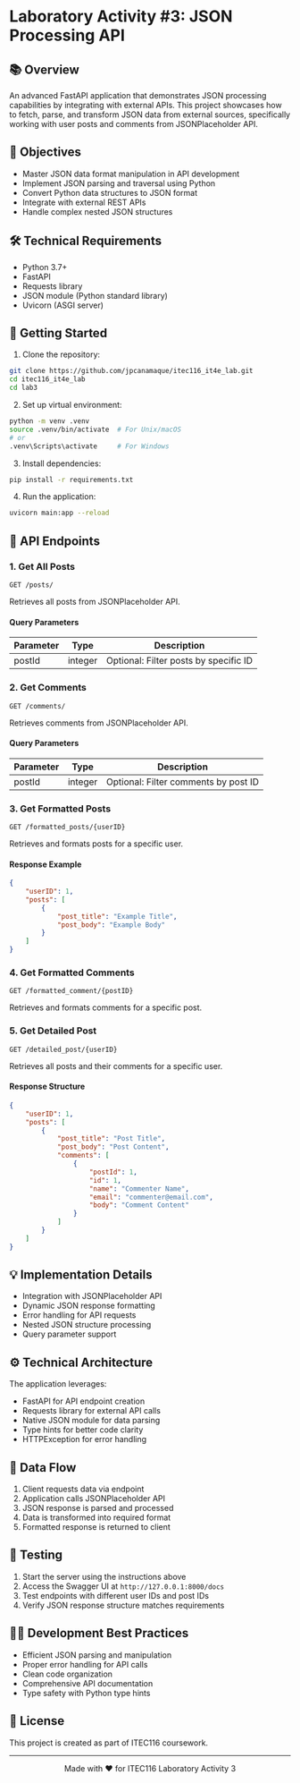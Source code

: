# Laboratory Activity #3: JSON Processing API

## 📚 Overview
An advanced FastAPI application that demonstrates JSON processing capabilities by integrating with external APIs. This project showcases how to fetch, parse, and transform JSON data from external sources, specifically working with user posts and comments from JSONPlaceholder API.

## 🎯 Objectives
- Master JSON data format manipulation in API development
- Implement JSON parsing and traversal using Python
- Convert Python data structures to JSON format
- Integrate with external REST APIs
- Handle complex nested JSON structures

## 🛠 Technical Requirements
- Python 3.7+
- FastAPI
- Requests library
- JSON module (Python standard library)
- Uvicorn (ASGI server)

## 🚀 Getting Started
1. Clone the repository:
```bash
git clone https://github.com/jpcanamaque/itec116_it4e_lab.git
cd itec116_it4e_lab
cd lab3
```

2. Set up virtual environment:
```bash
python -m venv .venv
source .venv/bin/activate  # For Unix/macOS
# or
.venv\Scripts\activate     # For Windows
```

3. Install dependencies:
```bash
pip install -r requirements.txt
```

4. Run the application:
```bash
uvicorn main:app --reload
```

## 📡 API Endpoints

### 1. Get All Posts
```http
GET /posts/
```
Retrieves all posts from JSONPlaceholder API.

#### Query Parameters
| Parameter | Type | Description |
|-----------|------|-------------|
| postId | integer | Optional: Filter posts by specific ID |

### 2. Get Comments
```http
GET /comments/
```
Retrieves comments from JSONPlaceholder API.

#### Query Parameters
| Parameter | Type | Description |
|-----------|------|-------------|
| postId | integer | Optional: Filter comments by post ID |

### 3. Get Formatted Posts
```http
GET /formatted_posts/{userID}
```
Retrieves and formats posts for a specific user.

#### Response Example
```json
{
    "userID": 1,
    "posts": [
        {
            "post_title": "Example Title",
            "post_body": "Example Body"
        }
    ]
}
```

### 4. Get Formatted Comments
```http
GET /formatted_comment/{postID}
```
Retrieves and formats comments for a specific post.

### 5. Get Detailed Post
```http
GET /detailed_post/{userID}
```
Retrieves all posts and their comments for a specific user.

#### Response Structure
```json
{
    "userID": 1,
    "posts": [
        {
            "post_title": "Post Title",
            "post_body": "Post Content",
            "comments": [
                {
                    "postId": 1,
                    "id": 1,
                    "name": "Commenter Name",
                    "email": "commenter@email.com",
                    "body": "Comment Content"
                }
            ]
        }
    ]
}
```

## 💡 Implementation Details
- Integration with JSONPlaceholder API
- Dynamic JSON response formatting
- Error handling for API requests
- Nested JSON structure processing
- Query parameter support

## ⚙️ Technical Architecture
The application leverages:
- FastAPI for API endpoint creation
- Requests library for external API calls
- Native JSON module for data parsing
- Type hints for better code clarity
- HTTPException for error handling

## 🔄 Data Flow
1. Client requests data via endpoint
2. Application calls JSONPlaceholder API
3. JSON response is parsed and processed
4. Data is transformed into required format
5. Formatted response is returned to client

## 🧪 Testing
1. Start the server using the instructions above
2. Access the Swagger UI at `http://127.0.0.1:8000/docs`
3. Test endpoints with different user IDs and post IDs
4. Verify JSON response structure matches requirements

## 👨‍💻 Development Best Practices
- Efficient JSON parsing and manipulation
- Proper error handling for API calls
- Clean code organization
- Comprehensive API documentation
- Type safety with Python type hints

## 📝 License
This project is created as part of ITEC116 coursework.

---

<div align="center">
Made with ❤️ for ITEC116 Laboratory Activity 3
</div> 
